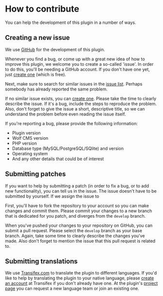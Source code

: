 How to contribute
=================

You can help the development of this plugin in a number of ways.

Creating a new issue
--------------------

We use [GitHub](https://github.com) for the development of this plugin.

Whenever you find a bug, or come up with a great new idea of how to improve this plugin, we welcome you to create a so-called 'issue'. In order to do this, you'll be needing a GitHub account. If you don't have one yet, just [create one](https://github.com/signup/free) (which is free).

Next, make sure to search for similar issues in the [issue list](https://github.com/wolf-pack/form/issues). Perhaps somebody has already reported the same problem.

If no similar issue exists, you can [create one](https://github.com/wolf-pack/form/issues/new). Please take the time to clearly describe the issue. If it's a bug, include the steps to reproduce the problem. Also, don't forget to give the issue a short, descriptive title, so we can understand the problem before even reading the issue itself. 

If you're reporting a bug, please provide the following information:
* Plugin version
* Wolf CMS version
* PHP version
* Database type (MySQL/PostgreSQL/SQlite) and version
* Operating system
* And any other details that could be of interest

Submitting patches
------------------

If you want to help by submitting a patch (in order to fix a bug, or to add new functionality), you can tell us in the issue. The issue doesn't have to be submitted by yourself. If we assign the issue to

First, you'll have to fork the repository to your account so you can make changes and commit them. Please commit your changes to a new branch that is dedicated for you patch, and diverges from the `develop` branch.

When you've pushed your changes to your repository on GitHub, you can submit a pull request. Please select the `develop` branch as your base branch. Again, take some time to clearly describe the changes you've made. Also don't forget to mention the issue that this pull request is related to.

Submitting translations
-----------------------

We use [Transifex.com](https://www.transifex.com/) to translate the plugin to different languages. If you'd like to help by translating the plugin to your native language, please [create an account](https://www.transifex.com/signup/) at Transifex if you don't already have one. At the plugin's [project page](https://www.transifex.com/projects/p/wolfpack-form/) you can request a new language team or join an existing one.
